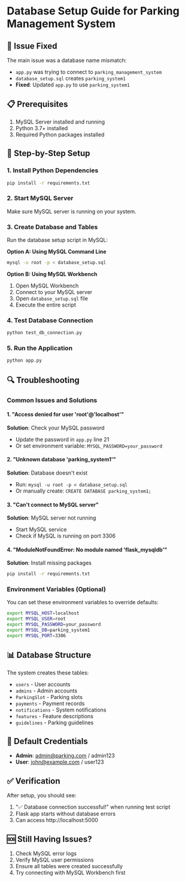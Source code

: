 # Database Setup Guide for Parking Management System

## 🚨 Issue Fixed
The main issue was a database name mismatch:
- `app.py` was trying to connect to `parking_management_system`
- `database_setup.sql` creates `parking_system1`
- **Fixed**: Updated `app.py` to use `parking_system1`

## 📋 Prerequisites
1. MySQL Server installed and running
2. Python 3.7+ installed
3. Required Python packages installed

## 🔧 Step-by-Step Setup

### 1. Install Python Dependencies
```bash
pip install -r requirements.txt
```

### 2. Start MySQL Server
Make sure MySQL server is running on your system.

### 3. Create Database and Tables
Run the database setup script in MySQL:

**Option A: Using MySQL Command Line**
```bash
mysql -u root -p < database_setup.sql
```

**Option B: Using MySQL Workbench**
1. Open MySQL Workbench
2. Connect to your MySQL server
3. Open `database_setup.sql` file
4. Execute the entire script

### 4. Test Database Connection
```bash
python test_db_connection.py
```

### 5. Run the Application
```bash
python app.py
```

## 🔍 Troubleshooting

### Common Issues and Solutions

#### 1. "Access denied for user 'root'@'localhost'"
**Solution**: Check your MySQL password
- Update the password in `app.py` line 21
- Or set environment variable: `MYSQL_PASSWORD=your_password`

#### 2. "Unknown database 'parking_system1'"
**Solution**: Database doesn't exist
- Run: `mysql -u root -p < database_setup.sql`
- Or manually create: `CREATE DATABASE parking_system1;`

#### 3. "Can't connect to MySQL server"
**Solution**: MySQL server not running
- Start MySQL service
- Check if MySQL is running on port 3306

#### 4. "ModuleNotFoundError: No module named 'flask_mysqldb'"
**Solution**: Install missing packages
```bash
pip install -r requirements.txt
```

### Environment Variables (Optional)
You can set these environment variables to override defaults:
```bash
export MYSQL_HOST=localhost
export MYSQL_USER=root
export MYSQL_PASSWORD=your_password
export MYSQL_DB=parking_system1
export MYSQL_PORT=3306
```

## 📊 Database Structure
The system creates these tables:
- `users` - User accounts
- `admins` - Admin accounts  
- `ParkingSlot` - Parking slots
- `payments` - Payment records
- `notifications` - System notifications
- `features` - Feature descriptions
- `guidelines` - Parking guidelines

## 🎯 Default Credentials
- **Admin**: admin@parking.com / admin123
- **User**: john@example.com / user123

## ✅ Verification
After setup, you should see:
1. "✅ Database connection successful!" when running test script
2. Flask app starts without database errors
3. Can access http://localhost:5000

## 🆘 Still Having Issues?
1. Check MySQL error logs
2. Verify MySQL user permissions
3. Ensure all tables were created successfully
4. Try connecting with MySQL Workbench first
